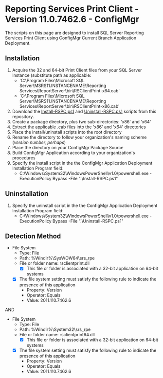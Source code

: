 # Reporting Services Print Client - Version 11.0.7462.6 - ConfigMgr

The scripts on this page are designed to install SQL Server Reporting Services Print Client using ConfigMgr Current Branch Application Deployment.

## Installation

1. Acquire the 32 and 64-bit Print Client files from your SQL Server Instance (substitute path as applicable:
    * 'C:\Program Filex\Microsoft SQL Server\MSRS11.INSTANCENAME\Reporting Services\ReportServer\bin\RSClientPrint-x64.cab'
    * 'C:\Program Filex\Microsoft SQL Server\MSRS11.INSTANCENAME\Reporting Services\ReportServer\bin\RSClientPrint-x86.cab'
1. Download the [Install-RSPC.ps1](https://github.com/aentringer/CMAppScripts/raw/master/Microsoft/ReportServices-PrintClient/Install-RSPC.ps1) and [Uninstall-RSPC.ps1](https://github.com/aentringer/CMAppScripts/raw/master/Microsoft/ReportServices-PrintClient/Uninstall-RSPC.ps1) scripts from this repository.
1. Create a package directory, plus two sub-directories: 'x86' and 'x64'
1. Extract the applicable .cab files into the 'x86' and 'x64' directories
1. Place the install/uninstall scripts into the root directory
1. Rename the directory to follow your organization's naming scheme (*version number, perhaps*)
1. Place the directory on your ConfigMgr Package Source
1. Build ConfigMgr Application according to your organization's procedures
1. Specify the install script in the the ConfigMgr Application Deployment Installation Program field:
    * C:\Windows\System32\WindowsPowerShell\v1.0\powershell.exe -ExecutionPolicy Bypass -File ".\Install-RSPC.ps1"

## Uninstallation

1. Specify the uninstall script in the the ConfigMgr Application Deployment Installation Program field:
    * C:\Windows\System32\WindowsPowerShell\v1.0\powershell.exe -ExecutionPolicy Bypass -File ".\Uninstall-RSPC.ps1"

## Detection Method

* File System
  * Type: File
  * Path: %Windir%\SysWOW64\srs_rpe
  * File or folder name: rsclientprint.dll
    * [X] This file or folder is associated with a 32-bit application on 64-bit systems
  * [X] The file system setting must satisfy the following rule to indicate the presence of this application
    * Property: Version
    * Operator: Equals
    * Value: 2011.110.7462.6

AND

* File System
  * Type: File
  * Path: %Windir%\System32\srs_rpe
  * File or folder name: rsclientprint64.dll
    * [X] This file or folder is associated with a 32-bit application on 64-bit systems
  * [X] The file system setting must satisfy the following rule to indicate the presence of this application
    * Property: Version
    * Operator: Equals
    * Value: 2011.110.7462.6
